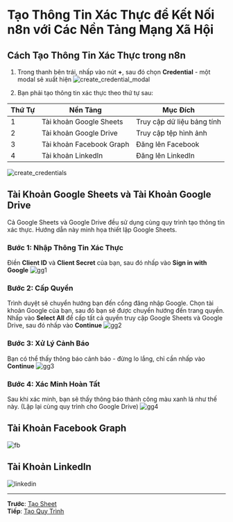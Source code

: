 # Tạo Thông Tin Xác Thực để Kết Nối n8n với Các Nền Tảng Mạng Xã Hội

## Cách Tạo Thông Tin Xác Thực trong n8n

1. Trong thanh bên trái, nhấp vào nút **+**, sau đó chọn **Credential** - một modal sẽ xuất hiện
   ![create_credential_modal](../../../assets/workflows/credentials/create_credential_modal.png)

2. Bạn phải tạo thông tin xác thực theo thứ tự sau:

| Thứ Tự | Nền Tảng                 | Mục Đích                   |
| ------ | ------------------------ | -------------------------- |
| 1      | Tài khoản Google Sheets  | Truy cập dữ liệu bảng tính |
| 2      | Tài khoản Google Drive   | Truy cập tệp hình ảnh      |
| 3      | Tài khoản Facebook Graph | Đăng lên Facebook          |
| 4      | Tài khoản LinkedIn       | Đăng lên LinkedIn          |

![create_credentials](../../../assets/workflows/credentials/create_credential.png)

## Tài Khoản Google Sheets và Tài Khoản Google Drive

Cả Google Sheets và Google Drive đều sử dụng cùng quy trình tạo thông tin xác thực. Hướng dẫn này minh họa thiết lập Google Sheets.

### Bước 1: Nhập Thông Tin Xác Thực

Điền **Client ID** và **Client Secret** của bạn, sau đó nhấp vào **Sign in with Google**
![gg1](../../../assets/workflows/credentials/google/credentials_gg1.png)

### Bước 2: Cấp Quyền

Trình duyệt sẽ chuyển hướng bạn đến cổng đăng nhập Google. Chọn tài khoản Google của bạn, sau đó bạn sẽ được chuyển hướng đến trang quyền. Nhấp vào **Select All** để cấp tất cả quyền truy cập Google Sheets và Google Drive, sau đó nhấp vào **Continue**
![gg2](../../../assets/workflows/credentials/google/credentials_gg2.png)

### Bước 3: Xử Lý Cảnh Báo

Bạn có thể thấy thông báo cảnh báo - đừng lo lắng, chỉ cần nhấp vào **Continue**
![gg3](../../../assets/workflows/credentials/google/credentials_gg3.png)

### Bước 4: Xác Minh Hoàn Tất

Sau khi xác minh, bạn sẽ thấy thông báo thành công màu xanh lá như thế này. (Lặp lại cùng quy trình cho Google Drive)
![gg4](../../../assets/workflows/credentials/google/credentials_gg4.png)

## Tài Khoản Facebook Graph

![fb](../../../assets/workflows/credentials/facebook/credential_facebook_connect.png)

## Tài Khoản LinkedIn

![linkedin](../../../assets/workflows/credentials/linkedin/credential_linkedin_connect.png)

---

**Trước**: [Tạo Sheet](./01-create-sheet.vi.md)  
**Tiếp**: [Tạo Quy Trình](./03-create-workflow.vi.md)
